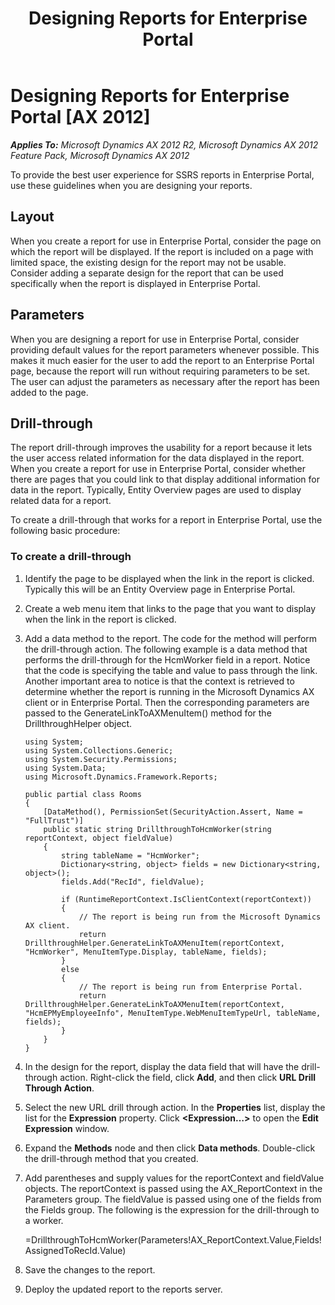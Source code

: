 ﻿---
title: Designing Reports for Enterprise Portal
TOCTitle: Designing Reports for Enterprise Portal
ms:assetid: e03670eb-7861-48b1-b2fe-f5c7a41db65a
ms:mtpsurl: https://msdn.microsoft.com/en-us/library/Hh330356(v=AX.60)
ms:contentKeyID: 36806169
ms.date: 11/07/2012
mtps_version: v=AX.60
---

# Designing Reports for Enterprise Portal [AX 2012]


_**Applies To:** Microsoft Dynamics AX 2012 R2, Microsoft Dynamics AX 2012 Feature Pack, Microsoft Dynamics AX 2012_

To provide the best user experience for SSRS reports in Enterprise Portal, use these guidelines when you are designing your reports.

## Layout

When you create a report for use in Enterprise Portal, consider the page on which the report will be displayed. If the report is included on a page with limited space, the existing design for the report may not be usable. Consider adding a separate design for the report that can be used specifically when the report is displayed in Enterprise Portal.

## Parameters

When you are designing a report for use in Enterprise Portal, consider providing default values for the report parameters whenever possible. This makes it much easier for the user to add the report to an Enterprise Portal page, because the report will run without requiring parameters to be set. The user can adjust the parameters as necessary after the report has been added to the page.

## Drill-through

The report drill-through improves the usability for a report because it lets the user access related information for the data displayed in the report. When you create a report for use in Enterprise Portal, consider whether there are pages that you could link to that display additional information for data in the report. Typically, Entity Overview pages are used to display related data for a report.

To create a drill-through that works for a report in Enterprise Portal, use the following basic procedure:

### To create a drill-through

1.  Identify the page to be displayed when the link in the report is clicked. Typically this will be an Entity Overview page in Enterprise Portal.

2.  Create a web menu item that links to the page that you want to display when the link in the report is clicked.

3.  Add a data method to the report. The code for the method will perform the drill-through action. The following example is a data method that performs the drill-through for the HcmWorker field in a report. Notice that the code is specifying the table and value to pass through the link. Another important area to notice is that the context is retrieved to determine whether the report is running in the Microsoft Dynamics AX client or in Enterprise Portal. Then the corresponding parameters are passed to the GenerateLinkToAXMenuItem() method for the DrillthroughHelper object.
    
        using System;
        using System.Collections.Generic;
        using System.Security.Permissions;
        using System.Data;
        using Microsoft.Dynamics.Framework.Reports;
        
        public partial class Rooms
        {
            [DataMethod(), PermissionSet(SecurityAction.Assert, Name = "FullTrust")]
            public static string DrillthroughToHcmWorker(string reportContext, object fieldValue)
            {
                string tableName = "HcmWorker";
                Dictionary<string, object> fields = new Dictionary<string, object>();
                fields.Add("RecId", fieldValue);
        
                if (RuntimeReportContext.IsClientContext(reportContext))
                {
                    // The report is being run from the Microsoft Dynamics AX client.
                    return DrillthroughHelper.GenerateLinkToAXMenuItem(reportContext, "HcmWorker", MenuItemType.Display, tableName, fields);
                }
                else
                {
                    // The report is being run from Enterprise Portal.
                    return DrillthroughHelper.GenerateLinkToAXMenuItem(reportContext, "HcmEPMyEmployeeInfo", MenuItemType.WebMenuItemTypeUrl, tableName, fields);
                }
            }
        }

4.  In the design for the report, display the data field that will have the drill-through action. Right-click the field, click **Add**, and then click **URL Drill Through Action**.

5.  Select the new URL drill through action. In the **Properties** list, display the list for the **Expression** property. Click **\<Expression…\>** to open the **Edit Expression** window.

6.  Expand the **Methods** node and then click **Data methods**. Double-click the drill-through method that you created.

7.  Add parentheses and supply values for the reportContext and fieldValue objects. The reportContext is passed using the AX\_ReportContext in the Parameters group. The fieldValue is passed using one of the fields from the Fields group. The following is the expression for the drill-through to a worker.
    
    \=DrillthroughToHcmWorker(Parameters\!AX\_ReportContext.Value,Fields\!AssignedToRecId.Value)

8.  Save the changes to the report.

9.  Deploy the updated report to the reports server.

